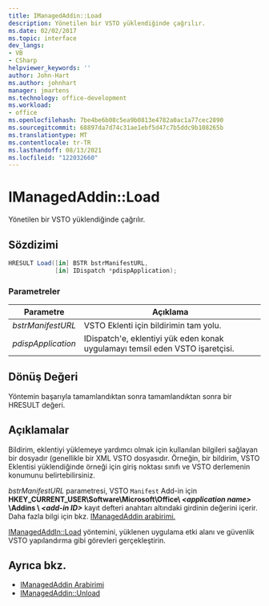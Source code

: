 ```yaml
---
title: IManagedAddin::Load
description: Yönetilen bir VSTO yüklendiğinde çağrılır.
ms.date: 02/02/2017
ms.topic: interface
dev_langs:
- VB
- CSharp
helpviewer_keywords: ''
author: John-Hart
ms.author: johnhart
manager: jmartens
ms.technology: office-development
ms.workload:
- office
ms.openlocfilehash: 7be4be6b08c5ea9b0813e4782a0ac1a77cec2890
ms.sourcegitcommit: 68897da7d74c31ae1ebf5d47c7b5ddc9b108265b
ms.translationtype: MT
ms.contentlocale: tr-TR
ms.lasthandoff: 08/13/2021
ms.locfileid: "122032660"
---
```

# <a name="imanagedaddinload"></a>IManagedAddin::Load
  Yönetilen bir VSTO yüklendiğinde çağrılır.

## <a name="syntax"></a>Sözdizimi

```csharp
HRESULT Load([in] BSTR bstrManifestURL,
             [in] IDispatch *pdispApplication);
```

### <a name="parameters"></a>Parametreler

|Parametre|Açıklama|
|---------------|-----------------|
|*bstrManifestURL*|VSTO Eklenti için bildirimin tam yolu.|
|*pdispApplication*|IDispatch'e, eklentiyi yük eden konak uygulamayı temsil eden VSTO işaretçisi.|

## <a name="return-value"></a>Dönüş Değeri
 Yöntemin başarıyla tamamlandıktan sonra tamamlandıktan sonra bir HRESULT değeri.

## <a name="remarks"></a>Açıklamalar
 Bildirim, eklentiyi yüklemeye yardımcı olmak için kullanılan bilgileri sağlayan bir dosyadır (genellikle bir XML VSTO dosyasıdır. Örneğin, bir bildirim, VSTO Eklentisi yüklendiğinde örneği için giriş noktası sınıfı ve VSTO derlemenin konumunu belirtebilirsiniz.

 *bstrManifestURL* parametresi, VSTO `Manifest` Add-in için **HKEY_CURRENT_USER\Software\Microsoft\Office\\ _\<application name>_ \Addins \\ _\<add-in ID>_** kayıt defteri anahtarı altındaki girdinin değerini içerir. Daha fazla bilgi için bkz. [IManagedAddin arabirimi.](../vsto/imanagedaddin-interface.md)

 [IManagedAddIn::Load](../vsto/imanagedaddin-load.md) yöntemini, yüklenen uygulama etki alanı ve güvenlik VSTO yapılandırma gibi görevleri gerçekleştirin.

## <a name="see-also"></a>Ayrıca bkz.
- [IManagedAddin Arabirimi](../vsto/imanagedaddin-interface.md)
- [IManagedAddin::Unload](../vsto/imanagedaddin-unload.md)
